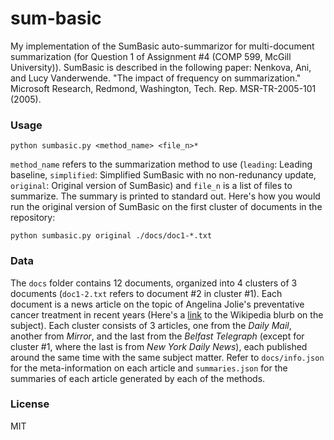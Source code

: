 # sum-basic

My implementation of the SumBasic auto-summarizor for multi-document summarization (for Question 1 of Assignment #4 (COMP 599, McGill University)). SumBasic is described in the following paper: Nenkova, Ani, and Lucy Vanderwende. "The impact of frequency on summarization." Microsoft Research, Redmond, Washington, Tech. Rep. MSR-TR-2005-101 (2005).

### Usage

```
python sumbasic.py <method_name> <file_n>*
```

`method_name` refers to the summarization method to use (`leading`: Leading baseline, `simplified`: Simplified SumBasic with no non-redunancy update, `original`: Original version of SumBasic) and `file_n` is a list of files to summarize. The summary is printed to standard out. Here's how you would run the original version of SumBasic on the first cluster of documents in the repository:

```
python sumbasic.py original ./docs/doc1-*.txt
```

### Data

The `docs` folder contains 12 documents, organized into 4 clusters of 3 documents (`doc1-2.txt` refers to document #2 in cluster #1). Each document is a news article on the topic of Angelina Jolie's preventative cancer treatment in recent years (Here's a [link](https://en.wikipedia.org/wiki/Angelina\_Jolie\#Cancer\_prevention\_treatment) to the Wikipedia blurb on the subject). Each cluster consists of 3 articles, one from the _Daily Mail_, another from _Mirror_, and the last from the _Belfast Telegraph_ (except for cluster #1, where the last is from _New York Daily News_), each published around the same time with the same subject matter. Refer to `docs/info.json` for the meta-information on each article and `summaries.json` for the summaries of each article generated by each of the methods.

### License

MIT
